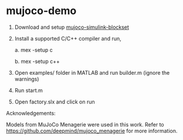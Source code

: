 # mujoco-demo

1. Download and setup [mujoco-simulink-blockset](https://github.com/mathworks-robotics/mujoco-simulink-blockset)
2. Install a supported C/C++ compiler and run,

    a. mex -setup c
   
    b. mex -setup c++
4. Open examples/ folder in MATLAB and run builder.m (ignore the warnings)
5. Run start.m
6. Open factory.slx and click on run

Acknowledgements:

Models from MuJoCo Menagerie were used in this work. Refer to https://github.com/deepmind/mujoco_menagerie for more information.
